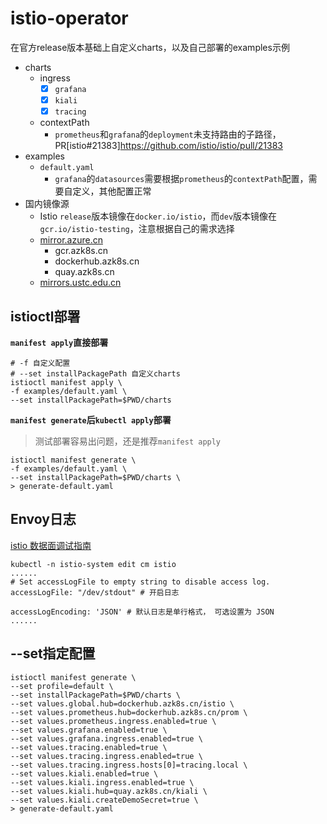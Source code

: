 # istio-operator

在官方release版本基础上自定义charts，以及自己部署的examples示例

- charts
    - ingress
        - [x] `grafana`
        - [x] `kiali`
        - [x] `tracing`
    - contextPath
        - `prometheus`和`grafana`的`deployment`未支持路由的子路径，PR[istio#21383]https://github.com/istio/istio/pull/21383
- examples
    - `default.yaml`
        - `grafana`的`datasources`需要根据`prometheus`的`contextPath`配置，需要自定义，其他配置正常
- 国内镜像源
    - Istio `release`版本镜像在`docker.io/istio`，而`dev`版本镜像在`gcr.io/istio-testing`，注意根据自己的需求选择
    - [mirror.azure.cn](http://mirror.azure.cn/help/)
        - gcr.azk8s.cn
        - dockerhub.azk8s.cn
        - quay.azk8s.cn
    - [mirrors.ustc.edu.cn](http://mirrors.ustc.edu.cn/)

## istioctl部署

**`manifest apply`直接部署**
```shell script
# -f 自定义配置
# --set installPackagePath 自定义charts
istioctl manifest apply \
-f examples/default.yaml \
--set installPackagePath=$PWD/charts
```

**`manifest generate`后`kubectl apply`部署**

> 测试部署容易出问题，还是推荐`manifest apply`

```shell script
istioctl manifest generate \
-f examples/default.yaml \
--set installPackagePath=$PWD/charts \
> generate-default.yaml

```

## Envoy日志
[istio 数据面调试指南](https://imfox.io/2020/02/12/istio-debug-with-envoy-log/)
```
kubectl -n istio-system edit cm istio
......
# Set accessLogFile to empty string to disable access log.
accessLogFile: "/dev/stdout" # 开启日志

accessLogEncoding: 'JSON' # 默认日志是单行格式， 可选设置为 JSON
......
```

## --set指定配置

```shell script
istioctl manifest generate \
--set profile=default \
--set installPackagePath=$PWD/charts \
--set values.global.hub=dockerhub.azk8s.cn/istio \
--set values.prometheus.hub=dockerhub.azk8s.cn/prom \
--set values.prometheus.ingress.enabled=true \
--set values.grafana.enabled=true \
--set values.grafana.ingress.enabled=true \
--set values.tracing.enabled=true \
--set values.tracing.ingress.enabled=true \
--set values.tracing.ingress.hosts[0]=tracing.local \
--set values.kiali.enabled=true \
--set values.kiali.ingress.enabled=true \
--set values.kiali.hub=quay.azk8s.cn/kiali \
--set values.kiali.createDemoSecret=true \
> generate-default.yaml
```

